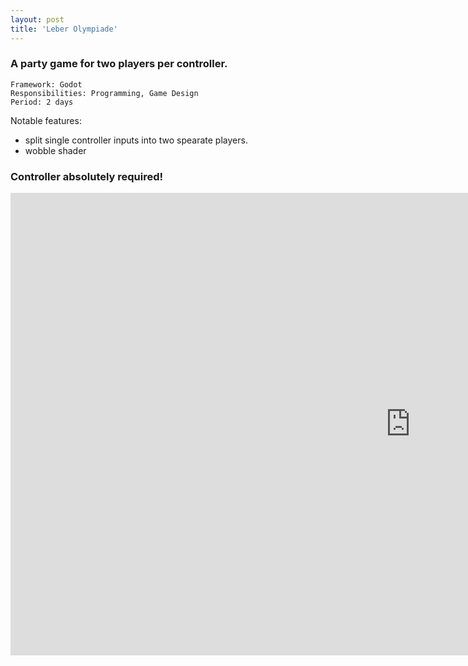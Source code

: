 ```yaml
---
layout: post
title: 'Leber Olympiade'
---
```


### A party game for two players per controller.
```
Framework: Godot
Responsibilities: Programming, Game Design
Period: 2 days
```

Notable features:
  - split single controller inputs into two spearate players.
  - wobble shader


### Controller absolutely required!
<iframe frameborder="0" src="https://itch.io/embed-upload/7936991?color=333333" allowfullscreen="" width="1280" height="740"><a href="https://arbitraryarbitrary.itch.io/leber-olympiade">Play Leber Olympiade on itch.io</a></iframe>